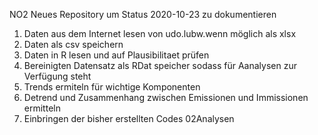 NO2 Neues Repository um Status 2020-10-23 zu dokumentieren
1. Daten aus dem Internet lesen von udo.lubw.wenn möglich als xlsx
2. Daten als csv speichern
3. Daten in R lesen und auf Plausibilitaet prüfen
4. Bereinigten Datensatz als RDat speicher sodass für Aanalysen zur Verfügung steht
5. Trends ermiteln für wichtige Komponenten
6. Detrend und Zusammenhang zwischen Emissionen und Immissionen ermitteln
7. Einbringen der bisher erstellten Codes 02Analysen



